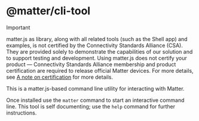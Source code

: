 # @matter/cli-tool

> [!IMPORTANT]
> matter.js as library, along with all related tools (such as the Shell app) and examples, is not certified by the Connectivity Standards Alliance (CSA). They are provided solely to demonstrate the capabilities of our solution and to support testing and development.  Using matter.js does not certify your product — Connectivity Standards Alliance membership and product certification are required to release official Matter devices. For more details, see [A note on certification](https://github.com/matter-js/matter.js/blob/main/README.md#a-note-on-certification) for more details.

This is a matter.js-based command line utility for interacting with Matter.

Once installed use the `matter` command to start an interactive command line.  This tool is self documenting;
use the `help` command for further instructions.

